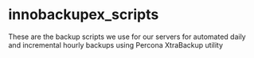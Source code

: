 # innobackupex_scripts
These are the backup scripts we use for our servers for automated daily and incremental hourly backups using Percona XtraBackup utility
